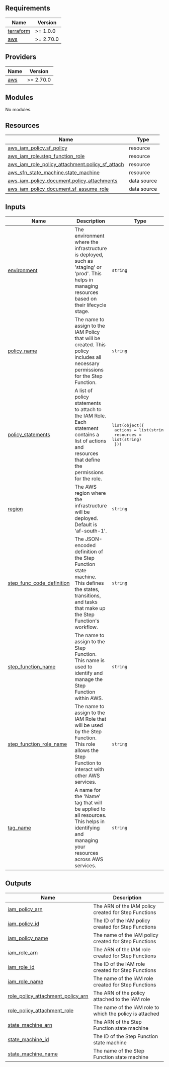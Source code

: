 <!-- BEGIN_TF_DOCS -->
## Requirements

| Name | Version |
|------|---------|
| <a name="requirement_terraform"></a> [terraform](#requirement\_terraform) | >= 1.0.0 |
| <a name="requirement_aws"></a> [aws](#requirement\_aws) | >= 2.70.0 |

## Providers

| Name | Version |
|------|---------|
| <a name="provider_aws"></a> [aws](#provider\_aws) | >= 2.70.0 |

## Modules

No modules.

## Resources

| Name | Type |
|------|------|
| [aws_iam_policy.sf_policy](https://registry.terraform.io/providers/hashicorp/aws/latest/docs/resources/iam_policy) | resource |
| [aws_iam_role.step_function_role](https://registry.terraform.io/providers/hashicorp/aws/latest/docs/resources/iam_role) | resource |
| [aws_iam_role_policy_attachment.policy_sf_attach](https://registry.terraform.io/providers/hashicorp/aws/latest/docs/resources/iam_role_policy_attachment) | resource |
| [aws_sfn_state_machine.state_machine](https://registry.terraform.io/providers/hashicorp/aws/latest/docs/resources/sfn_state_machine) | resource |
| [aws_iam_policy_document.policy_attachments](https://registry.terraform.io/providers/hashicorp/aws/latest/docs/data-sources/iam_policy_document) | data source |
| [aws_iam_policy_document.sf_assume_role](https://registry.terraform.io/providers/hashicorp/aws/latest/docs/data-sources/iam_policy_document) | data source |

## Inputs

| Name | Description | Type | Default | Required |
|------|-------------|------|---------|:--------:|
| <a name="input_environment"></a> [environment](#input\_environment) | The environment where the infrastructure is deployed, such as 'staging' or 'prod'. This helps in managing resources based on their lifecycle stage. | `string` | n/a | yes |
| <a name="input_policy_name"></a> [policy\_name](#input\_policy\_name) | The name to assign to the IAM Policy that will be created. This policy includes all necessary permissions for the Step Function. | `string` | n/a | yes |
| <a name="input_policy_statements"></a> [policy\_statements](#input\_policy\_statements) | A list of policy statements to attach to the IAM Role. Each statement contains a list of actions and resources that define the permissions for the role. | <pre>list(object({<br>    actions   = list(string)<br>    resources = list(string)<br>  }))</pre> | n/a | yes |
| <a name="input_region"></a> [region](#input\_region) | The AWS region where the infrastructure will be deployed. Default is 'af-south-1'. | `string` | `"af-south-1"` | no |
| <a name="input_step_func_code_definition"></a> [step\_func\_code\_definition](#input\_step\_func\_code\_definition) | The JSON-encoded definition of the Step Function state machine. This defines the states, transitions, and tasks that make up the Step Function's workflow. | `string` | n/a | yes |
| <a name="input_step_function_name"></a> [step\_function\_name](#input\_step\_function\_name) | The name to assign to the Step Function. This name is used to identify and manage the Step Function within AWS. | `string` | n/a | yes |
| <a name="input_step_function_role_name"></a> [step\_function\_role\_name](#input\_step\_function\_role\_name) | The name to assign to the IAM Role that will be used by the Step Function. This role allows the Step Function to interact with other AWS services. | `string` | n/a | yes |
| <a name="input_tag_name"></a> [tag\_name](#input\_tag\_name) | A name for the 'Name' tag that will be applied to all resources. This helps in identifying and managing your resources across AWS services. | `string` | n/a | yes |

## Outputs

| Name | Description |
|------|-------------|
| <a name="output_iam_policy_arn"></a> [iam\_policy\_arn](#output\_iam\_policy\_arn) | The ARN of the IAM policy created for Step Functions |
| <a name="output_iam_policy_id"></a> [iam\_policy\_id](#output\_iam\_policy\_id) | The ID of the IAM policy created for Step Functions |
| <a name="output_iam_policy_name"></a> [iam\_policy\_name](#output\_iam\_policy\_name) | The name of the IAM policy created for Step Functions |
| <a name="output_iam_role_arn"></a> [iam\_role\_arn](#output\_iam\_role\_arn) | The ARN of the IAM role created for Step Functions |
| <a name="output_iam_role_id"></a> [iam\_role\_id](#output\_iam\_role\_id) | The ID of the IAM role created for Step Functions |
| <a name="output_iam_role_name"></a> [iam\_role\_name](#output\_iam\_role\_name) | The name of the IAM role created for Step Functions |
| <a name="output_role_policy_attachment_policy_arn"></a> [role\_policy\_attachment\_policy\_arn](#output\_role\_policy\_attachment\_policy\_arn) | The ARN of the policy attached to the IAM role |
| <a name="output_role_policy_attachment_role"></a> [role\_policy\_attachment\_role](#output\_role\_policy\_attachment\_role) | The name of the IAM role to which the policy is attached |
| <a name="output_state_machine_arn"></a> [state\_machine\_arn](#output\_state\_machine\_arn) | The ARN of the Step Function state machine |
| <a name="output_state_machine_id"></a> [state\_machine\_id](#output\_state\_machine\_id) | The ID of the Step Function state machine |
| <a name="output_state_machine_name"></a> [state\_machine\_name](#output\_state\_machine\_name) | The name of the Step Function state machine |
<!-- END_TF_DOCS -->